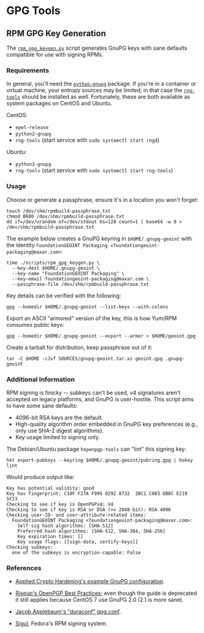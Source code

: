 # GPG Tools

## RPM GPG Key Generation

The [`rpm_gpg_keygen.py`](../scripts/rpm_gpg_keygen.py) script generates GnuPG
keys with sane defaults compatible for use with signing RPMs.

### Requirements

In general, you'll need the [`python-gnupg`](https://pypi.org/project/python-gnupg/)
package.  If you're in a container or virtual machine, your entropy sources may be limited;
in that case the [`rng-tools`](https://github.com/nhorman/rng-tools) should be installed
as well.  Fortunately, these are both available as system packages on CentOS
and Ubuntu.

CentOS:
* `epel-release`
* `python2-gnupg`
* `rng-tools` (start service with `sudo systemctl start rngd`)

Ubuntu:
* `python3-gnupg`
* `rng-tools` (start service with `sudo systemctl start rng-tools`)

### Usage

Choose or generate a passphrase, ensure it's in a location you won't forget:

```
touch /dev/shm/rpmbuild-passphrase.txt
chmod 0600 /dev/shm/rpmbuild-passphrase.txt
dd if=/dev/urandom of=/dev/stdout bs=128 count=1 | base64 -w 0 > /dev/shm/rpmbuild-passphrase.txt
```

The example below creates a GnuPG keyring in `$HOME/.gnupg-geoint` with the identity
`FoundationGEOINT Packaging <foundationgeoint-packaging@maxar.com>`:

```
time ./scripts/rpm_gpg_keygen.py \
  --key-dest $HOME/.gnupg-geoint \
  --key-name "FoundationGEOINT Packaging" \
  --key-email foundationgeoint-packaging@maxar.com \
  --passphrase-file /dev/shm/rpmbuild-passphrase.txt
```

Key details can be verified with the following:
```
gpg --homedir $HOME/.gnupg-geoint --list-keys --with-colons
```

Export an ASCII "armored" version of the key, this is how Yum/RPM consumes public keys:
```
gpg --homedir $HOME/.gnupg-geoint --export --armor > $HOME/geoint.gpg
```

Create a tarball for distribution, keep passphrase out of it:
```
tar -C $HOME -cJvf SOURCES/gnupg-geoint.tar.xz geoint.gpg .gnupg-geoint
```

### Additional Information

RPM signing is finicky -- subkeys can't be used, v4 signatures aren't accepted
on legacy platforms, and GnuPG is user-hostile.  This script aims to have some
sane defaults:

* 4096-bit RSA keys are the default.
* High-quality algorithm order embedded in GnuPG key preferences (e.g., only use SHA-2 digest algorithms).
* Key usage limited to signing only.

The Debian/Ubuntu package `hopenpgp-tools` can "lint" this signing key:
```
hkt export-pubkeys --keyring $HOME/.gnupg-geoint/pubring.gpg | hokey lint
```

Would produce output like:
```
Key has potential validity: good
Key has fingerprint: C18F F27A F995 0292 8732  2BC1 C083 6B8C E219 5F23
Checking to see if key is OpenPGPv4: V4
Checking to see if key is RSA or DSA (>= 2048-bit): RSA 4096
Checking user-ID- and user-attribute-related items:
  FoundationGEOINT Packaging <foundationgeoint-packaging@maxar.com>:
    Self-sig hash algorithms: [SHA-512]
    Preferred hash algorithms: [SHA-512, SHA-384, SHA-256]
    Key expiration times: []
    Key usage flags: [[sign-data, certify-keys]]
Checking subkeys:
  one of the subkeys is encryption-capable: False
```

### References

* [Applied Crypto Hardening's example GnuPG configuration](https://github.com/BetterCrypto/Applied-Crypto-Hardening/tree/master/src/configuration/GPG/GnuPG).

* [Riseup's OpenPGP Best Practices](https://riseup.net/en/security/message-security/openpgp/gpg-best-practices); even though the guide is deprecated it still applies because CentOS 7 use GnuPG 2.0 (2.1 is more sane).
* [Jacob Applebaum's "duraconf" gpg.conf](https://github.com/ioerror/duraconf/blob/master/configs/gnupg/gpg.conf).
* [Sigul](https://pagure.io/sigul), Fedora's RPM signing system.
